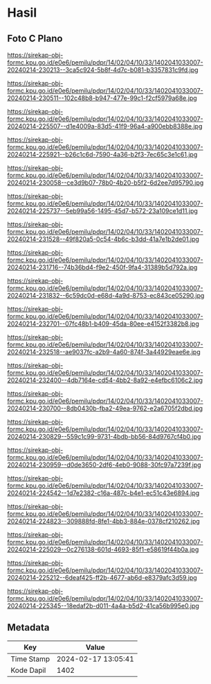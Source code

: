 # Hasil

## Foto C Plano

https://sirekap-obj-formc.kpu.go.id/e0e6/pemilu/pdpr/14/02/04/10/33/1402041033007-20240214-230213--3ca5c924-5b8f-4d7c-b081-b3357831c9fd.jpg

https://sirekap-obj-formc.kpu.go.id/e0e6/pemilu/pdpr/14/02/04/10/33/1402041033007-20240214-230511--102c48b8-b947-477e-99c1-f2cf5979a68e.jpg

https://sirekap-obj-formc.kpu.go.id/e0e6/pemilu/pdpr/14/02/04/10/33/1402041033007-20240214-225507--d1e4009a-83d5-41f9-96a4-a900ebb8388e.jpg

https://sirekap-obj-formc.kpu.go.id/e0e6/pemilu/pdpr/14/02/04/10/33/1402041033007-20240214-225921--b26c1c6d-7590-4a36-b2f3-7ec65c3e1c61.jpg

https://sirekap-obj-formc.kpu.go.id/e0e6/pemilu/pdpr/14/02/04/10/33/1402041033007-20240214-230058--ce3d9b07-78b0-4b20-b5f2-6d2ee7d95790.jpg

https://sirekap-obj-formc.kpu.go.id/e0e6/pemilu/pdpr/14/02/04/10/33/1402041033007-20240214-225737--5eb99a56-1495-45d7-b572-23a109ce1d11.jpg

https://sirekap-obj-formc.kpu.go.id/e0e6/pemilu/pdpr/14/02/04/10/33/1402041033007-20240214-231528--49f820a5-0c54-4b6c-b3dd-41a7e1b2de01.jpg

https://sirekap-obj-formc.kpu.go.id/e0e6/pemilu/pdpr/14/02/04/10/33/1402041033007-20240214-231716--74b36bd4-f9e2-450f-9fa4-31389b5d792a.jpg

https://sirekap-obj-formc.kpu.go.id/e0e6/pemilu/pdpr/14/02/04/10/33/1402041033007-20240214-231832--6c59dc0d-e68d-4a9d-8753-ec843ce05290.jpg

https://sirekap-obj-formc.kpu.go.id/e0e6/pemilu/pdpr/14/02/04/10/33/1402041033007-20240214-232701--07fc48b1-b409-45da-80ee-e4152f3382b8.jpg

https://sirekap-obj-formc.kpu.go.id/e0e6/pemilu/pdpr/14/02/04/10/33/1402041033007-20240214-232518--ae9037fc-a2b9-4a60-874f-3a44929eae6e.jpg

https://sirekap-obj-formc.kpu.go.id/e0e6/pemilu/pdpr/14/02/04/10/33/1402041033007-20240214-232400--4db7164e-cd54-4bb2-8a92-e4efbc6106c2.jpg

https://sirekap-obj-formc.kpu.go.id/e0e6/pemilu/pdpr/14/02/04/10/33/1402041033007-20240214-230700--8db0430b-fba2-49ea-9762-e2a6705f2dbd.jpg

https://sirekap-obj-formc.kpu.go.id/e0e6/pemilu/pdpr/14/02/04/10/33/1402041033007-20240214-230829--559c1c99-9731-4bdb-bb56-84d9767cf4b0.jpg

https://sirekap-obj-formc.kpu.go.id/e0e6/pemilu/pdpr/14/02/04/10/33/1402041033007-20240214-230959--d0de3650-2df6-4eb0-9088-30fc97a7239f.jpg

https://sirekap-obj-formc.kpu.go.id/e0e6/pemilu/pdpr/14/02/04/10/33/1402041033007-20240214-224542--1d7e2382-c16a-487c-b4e1-ec51c43e6894.jpg

https://sirekap-obj-formc.kpu.go.id/e0e6/pemilu/pdpr/14/02/04/10/33/1402041033007-20240214-224823--309888fd-8fe1-4bb3-884e-0378cf210262.jpg

https://sirekap-obj-formc.kpu.go.id/e0e6/pemilu/pdpr/14/02/04/10/33/1402041033007-20240214-225029--0c276138-601d-4693-85f1-e58619f44b0a.jpg

https://sirekap-obj-formc.kpu.go.id/e0e6/pemilu/pdpr/14/02/04/10/33/1402041033007-20240214-225212--6deaf425-ff2b-4677-ab6d-e8379afc3d59.jpg

https://sirekap-obj-formc.kpu.go.id/e0e6/pemilu/pdpr/14/02/04/10/33/1402041033007-20240214-225345--18edaf2b-d011-4a4a-b5d2-41ca56b995e0.jpg


## Metadata

| Key        | Value               |
| ---------- | ------------------- |
| Time Stamp | 2024-02-17 13:05:41 |
| Kode Dapil | 1402                |




